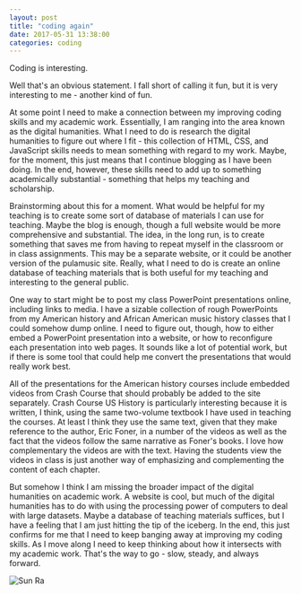 ```yaml
---
layout: post
title: "coding again"
date: 2017-05-31 13:38:00
categories: coding
---
```


Coding is interesting.

Well that's an obvious statement. I fall short of calling it fun, but it is very interesting to me - another kind of fun.

At some point I need to make a connection between my improving coding skills and my academic work. Essentially, I am ranging into the area known as the digital humanities. What I need to do is research the digital humanities to figure out where I fit - this collection of HTML, CSS, and JavaScript skills needs to mean something with regard to my work. Maybe, for the moment, this just means that I continue blogging as I have been doing. In the end, however, these skills need to add up to something academically substantial - something that helps my teaching and scholarship.

Brainstorming about this for a moment. What would be helpful for my teaching is to create some sort of database of materials I can use for teaching. Maybe the blog is enough, though a full website would be more comprehensive and substantial. The idea, in the long run, is to create something that saves me from having to repeat myself in the classroom or in class assignments. This may be a separate website, or it could be another version of the pulamusic site. Really, what I need to do is create an online database of teaching materials that is both useful for my teaching and interesting to the general public.

One way to start might be to post my class PowerPoint presentations online, including links to media. I have a sizable collection of rough PowerPoints from my American history and African American music history classes that I could somehow dump online. I need to figure out, though, how to either embed a PowerPoint presentation into a website, or how to reconfigure each presentation into web pages. It sounds like a lot of potential work, but if there is some tool that could help me convert the presentations that would really work best.

All of the presentations for the American history courses include embedded videos from Crash Course that should probably be added to the site separately. Crash Course US History is particularly interesting because it is written, I think, using the same two-volume textbook I have used in teaching the courses. At least I think they use the same text, given that they make reference to the author, Eric Foner, in a number of the videos as well as the fact that the videos follow the same narrative as Foner's books. I love how complementary the videos are with the text. Having the students view the videos in class is just another way of emphasizing and complementing the content of each chapter.

But somehow I think I am missing the broader impact of the digital humanities on academic work. A website is cool, but much of the digital humanities has to do with using the processing power of computers to deal with large datasets. Maybe a database of teaching materials suffices, but I have a feeling that I am just hitting the tip of the iceberg. In the end, this just confirms for me that I need to keep banging away at improving my coding skills. As I move along I need to keep thinking about how it intersects with my academic work. That's the way to go - slow, steady, and always forward.

<img src="https://pulamusic.github.io/jekyll-base/media/150x219_SunRa_rollingstone_head.png" alt="Sun Ra">
